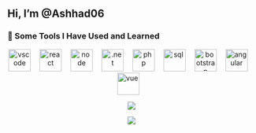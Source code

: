 ##  Hi, I’m @Ashhad06
<!---
Ashhad06/Ashhad06 is a ✨ special ✨ repository because its `README.md` (this file) appears on your GitHub profile.
You can click the Preview link to take a look at your changes.
--->
### 🚀 Some Tools I Have Used and Learned

<p align="center">
  <img src="https://cdn.jsdelivr.net/gh/devicons/devicon/icons/vscode/vscode-original.svg" alt="vscode" width="45" height="45" style="margin-right: 1em;" />
  <img src="https://cdn.jsdelivr.net/gh/devicons/devicon/icons/react/react-original.svg" alt="react" width="45" height="45" style="margin-right: 1em;" />
  <img src="https://cdn.jsdelivr.net/gh/devicons/devicon/icons/nodejs/nodejs-original.svg" alt="node" width="45" height="45" style="margin-right: 1em;" />
  <img src="https://cdn.jsdelivr.net/gh/devicons/devicon/icons/dot-net/dot-net-original.svg" alt=".net" width="45" height="45" style="margin-right: 1em;" />
  <img src="https://cdn.jsdelivr.net/gh/devicons/devicon/icons/php/php-original.svg" alt="php" width="45" height="45" style="margin-right: 1em;" />
  <img src="https://cdn.jsdelivr.net/gh/devicons/devicon/icons/mysql/mysql-original.svg" alt="sql" width="45" height="45" style="margin-right: 1em;" />
  <img src="https://cdn.jsdelivr.net/gh/devicons/devicon/icons/bootstrap/bootstrap-plain.svg" alt="bootstrap" width="45" height="45" style="margin-right: 1em;" />
  <img src="https://cdn.jsdelivr.net/gh/devicons/devicon/icons/angularjs/angularjs-original.svg" alt="angular" width="45" height="45" style="margin-right: 1em;" />
  <img src="https://cdn.jsdelivr.net/gh/devicons/devicon/icons/vuejs/vuejs-original.svg" alt="vue" width="45" height="45" style="margin-right: 1em;" />
</p>

<p align = "center">
  <img align="center" src="https://github-readme-streak-stats.herokuapp.com/?user=Ashhad06&theme=dark" />
 
  <p align = "center"> 
     <img src="https://profile-counter.glitch.me/Ashhad06/count.svg" /> 
  </p>
</p>
